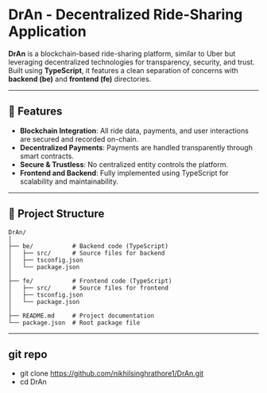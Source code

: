 # DrAn - Decentralized Ride-Sharing Application

**DrAn** is a blockchain-based ride-sharing platform, similar to Uber but leveraging decentralized technologies for transparency, security, and trust. Built using **TypeScript**, it features a clean separation of concerns with **backend (be)** and **frontend (fe)** directories.

---

## 🚀 Features

- **Blockchain Integration**: All ride data, payments, and user interactions are secured and recorded on-chain.
- **Decentralized Payments**: Payments are handled transparently through smart contracts.
- **Secure & Trustless**: No centralized entity controls the platform.
- **Frontend and Backend**: Fully implemented using TypeScript for scalability and maintainability.

---

## 📂 Project Structure

```plaintext
DrAn/
│
├── be/           # Backend code (TypeScript)
│   ├── src/      # Source files for backend
│   ├── tsconfig.json
│   └── package.json
│
├── fe/           # Frontend code (TypeScript)
│   ├── src/      # Source files for frontend
│   ├── tsconfig.json
│   └── package.json
│
├── README.md     # Project documentation
└── package.json  # Root package file

```

---

## git repo 
- git clone https://github.com/nikhilsinghrathore1/DrAn.git
- cd DrAn






<!-- have to put the loading screen where it is neccesary  -->

<!-- first have to integrate the get suggestion api  -->


<!-- okay one more thing have to specify the proper routes in the backend readME file .  -->

<!-- have to do the error handling proper -->
<!-- first implement the suggestion api -->

<!-- also have to update the readME file  -->